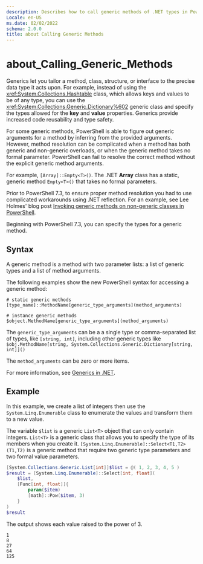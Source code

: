 ```yaml
---
description: Describes how to call generic methods of .NET types in PowerShell
Locale: en-US
ms.date: 02/02/2022
schema: 2.0.0
title: about Calling Generic Methods
---
```

# about_Calling_Generic_Methods

Generics let you tailor a method, class, structure, or interface to the precise
data type it acts upon. For example, instead of using the
<xref:System.Collections.Hashtable> class, which allows keys and values to be
of any type, you can use the <xref:System.Collections.Generic.Dictionary%602>
generic class and specify the types allowed for the **key** and **value**
properties. Generics provide increased code reusability and type safety.

For some generic methods, PowerShell is able to figure out generic arguments
for a method by inferring from the provided arguments. However, method
resolution can be complicated when a method has both generic and non-generic
overloads, or when the generic method takes no formal parameter. PowerShell can
fail to resolve the correct method without the explicit generic method
arguments.

For example, `[Array]::Empty<T>()`. The .NET **Array** class has a static,
generic method `Empty<T>()` that takes no formal parameters.

Prior to PowerShell 7.3, to ensure proper method resolution you had to use
complicated workarounds using .NET reflection. For an example, see Lee Holmes'
blog post
[Invoking generic methods on non-generic classes in PowerShell](https://www.leeholmes.com/invoking-generic-methods-on-non-generic-classes-in-powershell/).

Beginning with PowerShell 7.3, you can specify the types for a generic method.

## Syntax

A generic method is a method with two parameter lists: a list of generic types
and a list of method arguments.

The following examples show the new PowerShell syntax for accessing a generic
method:

```Syntax
# static generic methods
[type_name]::MethodName[generic_type_arguments](method_arguments)

# instance generic methods
$object.MethodName[generic_type_arguments](method_arguments)
```

The `generic_type_arguments` can be a a single type or comma-separated list of
types, like `[string, int]`, including other generic types like
`$obj.MethodName[string, System.Collections.Generic.Dictionary[string, int]]()`

The `method_arguments` can be zero or more items.

For more information, see [Generics in .NET](/dotnet/standard/generics/).

## Example

In this example, we create a list of integers then use the
`System.Linq.Enumerable` class to enumerate the values and transform them to a
new value.

The variable `$list` is a generic `List<T>` object that can only contain
integers. `List<T>` is a generic class that allows you to specify the type of
its members when you create it.
`[System.Linq.Enumerable]::Select<T1,T2>(T1,T2)` is a generic method that
require two generic type parameters and two formal value parameters.

```powershell
[System.Collections.Generic.List[int]]$list = @( 1, 2, 3, 4, 5 )
$result = [System.Linq.Enumerable]::Select[int, float](
    $list,
    [Func[int, float]]{
        param($item)
        [math]::Pow($item, 3)
    }
)
$result
```

The output shows each value raised to the power of 3.

```Output
1
8
27
64
125
```
